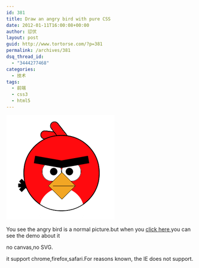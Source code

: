 ```yaml
---
id: 381
title: Draw an angry bird with pure CSS
date: 2012-01-11T16:00:08+00:00
author: 愆伏
layout: post
guid: http://www.tortorse.com/?p=381
permalink: /archives/381
dsq_thread_id:
  - "3444277468"
categories:
  - 技术
tags:
  - 前端
  - css3
  - html5
---
```

![css3angrybird](/wp-content/uploads/2012/01/css3angrybird.gif)

You see the angry bird is a normal picture.but when you [click here](/demo/css3angrybirds.html),you can see the demo about it

no canvas,no SVG.

it support chrome,firefox,safari.For reasons known, the IE does not support.